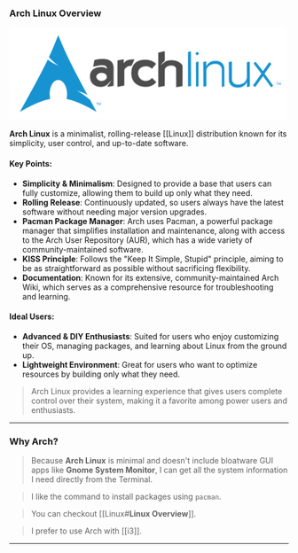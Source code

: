 ### Arch Linux Overview

<img src="Asset/images/archlinux.png" width=500/>

**Arch Linux** is a minimalist, rolling-release [[Linux]] distribution known for its simplicity, user control, and up-to-date software.

#### Key Points:

- **Simplicity & Minimalism**: Designed to provide a base that users can fully customize, allowing them to build up only what they need.
- **Rolling Release**: Continuously updated, so users always have the latest software without needing major version upgrades.
- **Pacman Package Manager**: Arch uses Pacman, a powerful package manager that simplifies installation and maintenance, along with access to the Arch User Repository (AUR), which has a wide variety of community-maintained software.
- **KISS Principle**: Follows the "Keep It Simple, Stupid" principle, aiming to be as straightforward as possible without sacrificing flexibility.
- **Documentation**: Known for its extensive, community-maintained Arch Wiki, which serves as a comprehensive resource for troubleshooting and learning.

#### Ideal Users:

- **Advanced & DIY Enthusiasts**: Suited for users who enjoy customizing their OS, managing packages, and learning about Linux from the ground up.
- **Lightweight Environment**: Great for users who want to optimize resources by building only what they need.

> Arch Linux provides a learning experience that gives users complete control over their system, making it a favorite among power users and enthusiasts.

---
### Why Arch?

> Because **Arch Linux** is minimal and doesn't include bloatware GUI apps like **Gnome System Monitor**, I can get all the system information I need directly from the Terminal.

> I like the command to install packages using `pacman`.

> You can checkout [[Linux#**Linux Overview**]].

> I prefer to use Arch with [[i3]].

---
